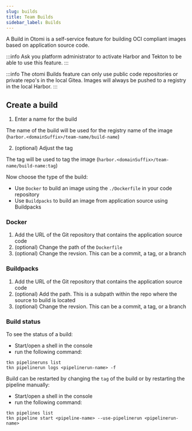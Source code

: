 ```yaml
---
slug: builds
title: Team Builds
sidebar_label: Builds
---
```


<!-- ![Console: new service](img/team-builds.png) -->

A Build in Otomi is a self-service feature for building OCI compliant images based on application source code.

:::info
Ask you platform administrator to activate Harbor and Tekton to be able to use this feature.
:::

:::info
The otomi Builds feature can only use public code repositories or private repo's in the local Gitea. Images will always be pushed to a registry in the local Harbor.
:::

## Create a build

1. Enter a name for the build

The name of the build will be used for the registry name of the image (`harbor.<domainSuffix>/team-name/build-name`)

2. (optional) Adjust the tag

The tag will be used to tag the image  (`harbor.<domainSuffix>/team-name/build-name:tag`)

Now choose the type of the build:

- Use `Docker` to build an image using the `./Dockerfile` in your code repository
- Use `Buildpacks` to build an image from application source using Buildpacks

### Docker

1. Add the URL of the Git repository that contains the application source code
2. (optional) Change the path of the `Dockerfile`
3. (optional) Change the revsion. This can be a commit, a tag, or a branch

### Buildpacks

1. Add the URL of the Git repository that contains the application source code
2. (optional) Add the path. This is a subpath within the repo where the source to build is located
3. (optional) Change the revsion. This can be a commit, a tag, or a branch

### Build status

To see the status of a build:

- Start/open a shell in the console
- run the following command:

```
tkn pipelineruns list
tkn pipelinerun logs <pipelinerun-name> -f
```

Build can be restarted by changing the `tag` of the build or by restarting the pipeline manually:

- Start/open a shell in the console
- run the following command:

```
tkn pipelines list
tkn pipeline start <pipeline-name> --use-pipelinerun <pipelinerun-name>
```



